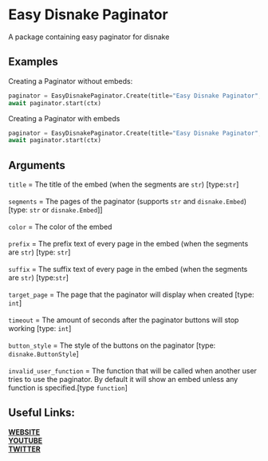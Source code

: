 # Easy Disnake Paginator
A package containing easy paginator for disnake

## Examples
Creating a Paginator without embeds:
```py
paginator = EasyDisnakePaginator.Create(title="Easy Disnake Paginator", segments=["1st message", "2nd messagge"], color=0x00ff00)
await paginator.start(ctx)

```

Creating a Paginator with embeds
```py
paginator = EasyDisnakePaginator.Create(title="Easy Disnake Paginator", segments=[embed1, embed2], color=0x00ff00)
await paginator.start(ctx)
```

## Arguments
`title` = The title of the embed (when the segments are `str`) [type:`str`]\
\
`segments` = The pages of the paginator (supports `str` and `disnake.Embed`) [type: `str` or `disnake.Embed`]]\
\
`color` = The color of the embed\
\
`prefix` = The prefix text of every page in the embed (when the segments are `str`) [type: `str`]\
\
`suffix` = The suffix text of every page in the embed (when the segments are `str`) [type:`str`]\
\
`target_page` = The page that the paginator will display when created [type: `int`]\
\
`timeout` = The amount of seconds after the paginator buttons will stop working [type: `int`]\
\
`button_style` = The style of the buttons on the paginator [type: `disnake.ButtonStyle`]\
\
`invalid_user_function` = The function that will be called when another user tries to use the paginator. By default it will show an embed unless any function is specified.[type `function`]
## Useful Links:
**[WEBSITE](https://zealtyro.com)**\
**[YOUTUBE](https://youtube.com/ZealTyro)**\
**[TWITTER](https://twitter.com/MahediZaber)**

